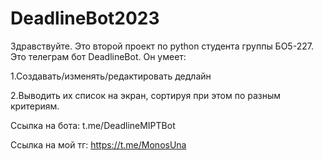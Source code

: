 # DeadlineBot2023
Здравствуйте. Это второй проект по python студента группы БО5-227. Это телеграм бот DeadlineBot. Он умеет:

1.Создавать/изменять/редактировать дедлайн

2.Выводить их список на экран, сортируя при этом по разным критериям.

Ссылка на бота: t.me/DeadlineMIPTBot

Ссылка на мой тг: https://t.me/MonosUna
